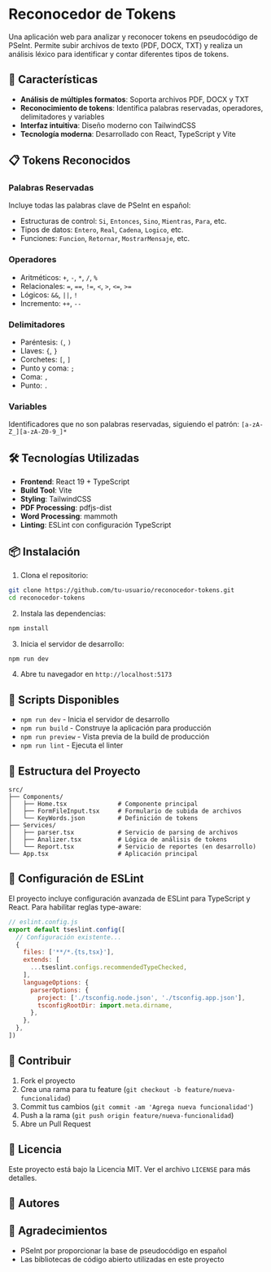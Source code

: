 # Reconocedor de Tokens

Una aplicación web para analizar y reconocer tokens en pseudocódigo de PSeInt. Permite subir archivos de texto (PDF, DOCX, TXT) y realiza un análisis léxico para identificar y contar diferentes tipos de tokens.

## 🚀 Características

- **Análisis de múltiples formatos**: Soporta archivos PDF, DOCX y TXT
- **Reconocimiento de tokens**: Identifica palabras reservadas, operadores, delimitadores y variables
- **Interfaz intuitiva**: Diseño moderno con TailwindCSS
- **Tecnología moderna**: Desarrollado con React, TypeScript y Vite

## 📋 Tokens Reconocidos

### Palabras Reservadas
Incluye todas las palabras clave de PSeInt en español:
- Estructuras de control: `Si`, `Entonces`, `Sino`, `Mientras`, `Para`, etc.
- Tipos de datos: `Entero`, `Real`, `Cadena`, `Logico`, etc.
- Funciones: `Funcion`, `Retornar`, `MostrarMensaje`, etc.

### Operadores
- Aritméticos: `+`, `-`, `*`, `/`, `%`
- Relacionales: `=`, `==`, `!=`, `<`, `>`, `<=`, `>=`
- Lógicos: `&&`, `||`, `!`
- Incremento: `++`, `--`

### Delimitadores
- Paréntesis: `(`, `)`
- Llaves: `{`, `}`
- Corchetes: `[`, `]`
- Punto y coma: `;`
- Coma: `,`
- Punto: `.`

### Variables
Identificadores que no son palabras reservadas, siguiendo el patrón: `[a-zA-Z_][a-zA-Z0-9_]*`

## 🛠️ Tecnologías Utilizadas

- **Frontend**: React 19 + TypeScript
- **Build Tool**: Vite
- **Styling**: TailwindCSS
- **PDF Processing**: pdfjs-dist
- **Word Processing**: mammoth
- **Linting**: ESLint con configuración TypeScript

## 📦 Instalación

1. Clona el repositorio:
```bash
git clone https://github.com/tu-usuario/reconocedor-tokens.git
cd reconocedor-tokens
```

2. Instala las dependencias:
```bash
npm install
```

3. Inicia el servidor de desarrollo:
```bash
npm run dev
```

4. Abre tu navegador en `http://localhost:5173`

## 🚀 Scripts Disponibles

- `npm run dev` - Inicia el servidor de desarrollo
- `npm run build` - Construye la aplicación para producción
- `npm run preview` - Vista previa de la build de producción
- `npm run lint` - Ejecuta el linter

## 📁 Estructura del Proyecto

```
src/
├── Components/
│   ├── Home.tsx              # Componente principal
│   ├── FormFileInput.tsx     # Formulario de subida de archivos
│   └── KeyWords.json         # Definición de tokens
├── Services/
│   ├── parser.tsx            # Servicio de parsing de archivos
│   ├── Analizer.tsx          # Lógica de análisis de tokens
│   └── Report.tsx            # Servicio de reportes (en desarrollo)
└── App.tsx                   # Aplicación principal
```

## 🔧 Configuración de ESLint

El proyecto incluye configuración avanzada de ESLint para TypeScript y React. Para habilitar reglas type-aware:

```js
// eslint.config.js
export default tseslint.config([
  // Configuración existente...
  {
    files: ['**/*.{ts,tsx}'],
    extends: [
      ...tseslint.configs.recommendedTypeChecked,
    ],
    languageOptions: {
      parserOptions: {
        project: ['./tsconfig.node.json', './tsconfig.app.json'],
        tsconfigRootDir: import.meta.dirname,
      },
    },
  },
])
```

## 🤝 Contribuir

1. Fork el proyecto
2. Crea una rama para tu feature (`git checkout -b feature/nueva-funcionalidad`)
3. Commit tus cambios (`git commit -am 'Agrega nueva funcionalidad'`)
4. Push a la rama (`git push origin feature/nueva-funcionalidad`)
5. Abre un Pull Request

## 📝 Licencia

Este proyecto está bajo la Licencia MIT. Ver el archivo `LICENSE` para más detalles.

## 👥 Autores


## 🙏 Agradecimientos

- PSeInt por proporcionar la base de pseudocódigo en español
- Las bibliotecas de código abierto utilizadas en este proyecto
